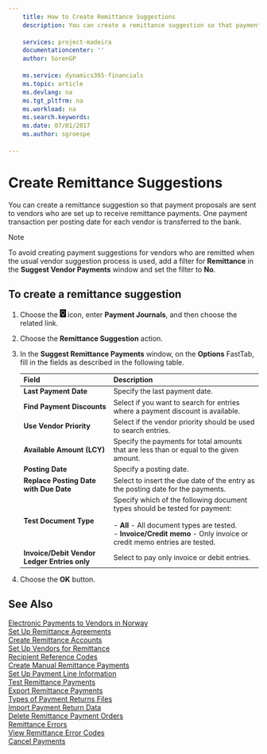 ```yaml
---
    title: How to Create Remittance Suggestions
    description: You can create a remittance suggestion so that payment proposals are sent to vendors who are set up to receive remittance payments.

    services: project-madeira 
    documentationcenter: ''
    author: SorenGP

    ms.service: dynamics365-financials
    ms.topic: article
    ms.devlang: na
    ms.tgt_pltfrm: na
    ms.workload: na
    ms.search.keywords:
    ms.date: 07/01/2017
    ms.author: sgroespe

---
```

# Create Remittance Suggestions
You can create a remittance suggestion so that payment proposals are sent to vendors who are set up to receive remittance payments. One payment transaction per posting date for each vendor is transferred to the bank.  

> [!NOTE]  
>  To avoid creating payment suggestions for vendors who are remitted when the usual vendor suggestion process is used, add a filter for **Remittance** in the **Suggest Vendor Payments** window and set the filter to **No**.  

## To create a remittance suggestion  

1.  Choose the ![Search for Page or Report](../../media/ui-search/search_small.png "Search for Page or Report icon") icon, enter **Payment Journals**, and then choose the related link.  
2.  Choose the **Remittance Suggestion** action.  
3.  In the **Suggest Remittance Payments** window, on the **Options** FastTab, fill in the fields as described in the following table.  

    |Field|Description|  
    |---------------------------------|---------------------------------------|  
    |**Last Payment Date**|Specify the last payment date.|  
    |**Find Payment Discounts**|Select if you want to search for entries where a payment discount is available.|  
    |**Use Vendor Priority**|Select if the vendor priority should be used to search entries.|  
    |**Available Amount (LCY)**|Specify the payments for total amounts that are less than or equal to the given amount.|  
    |**Posting Date**|Specify a posting date.|  
    |**Replace Posting Date with Due Date**|Select to insert the due date of the entry as the posting date for the payments.|  
    |**Test Document Type**|Specify which of the following document types should be tested for payment:<br /><br /> -   **All** - All document types are tested.<br />-   **Invoice/Credit memo** - Only invoice or credit memo entries are tested.|  
    |**Invoice/Debit Vendor Ledger Entries only**|Select to pay only invoice or debit entries.|  

4.  Choose the **OK** button.  

## See Also  
 [Electronic Payments to Vendors in Norway](electronic-payments-to-vendors-in-norway.md)   
 [Set Up Remittance Agreements](how-to-set-up-remittance-agreements.md)   
 [Create Remittance Accounts](how-to-create-remittance-accounts.md)   
 [Set Up Vendors for Remittance](how-to-set-up-vendors-for-remittance.md)   
 [Recipient Reference Codes](recipient-reference-codes.md)   
 [Create Manual Remittance Payments](how-to-create-manual-remittance-payments.md)   
 [Set Up Payment Line Information](how-to-set-up-payment-line-information.md)   
 [Test Remittance Payments](how-to-test-remittance-payments.md)   
 [Export Remittance Payments](how-to-export-remittance-payments.md)   
 [Types of Payment Returns Files](types-of-payment-returns-files.md)   
 [Import Payment Return Data](how-to-import-payment-return-data.md)   
 [Delete Remittance Payment Orders](how-to-delete-remittance-payment-orders.md)   
 [Remittance Errors](remittance-errors.md)   
 [View Remittance Error Codes](how-to-view-remittance-error-codes.md)   
 [Cancel Payments](how-to-cancel-payments.md)
